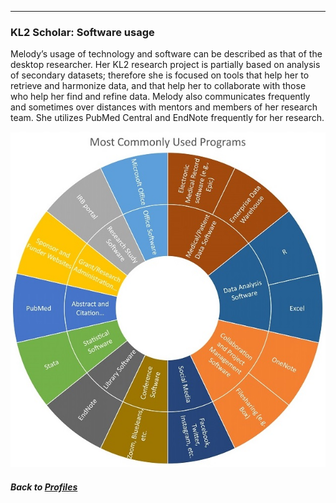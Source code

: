 ---
### KL2 Scholar: Software usage

Melody’s usage of technology and software can be described as that of the desktop researcher. Her KL2 research project is partially based on analysis of secondary datasets; therefore she is focused on tools that help her to retrieve and harmonize data, and that help her to collaborate with those who help her find and refine data. Melody also communicates frequently and sometimes over distances with mentors and members of her research team. She utilizes PubMed Central and EndNote frequently for her research.

![](../../images/KScholar_SC.jpg)

##### Back to [Profiles](index.md)
